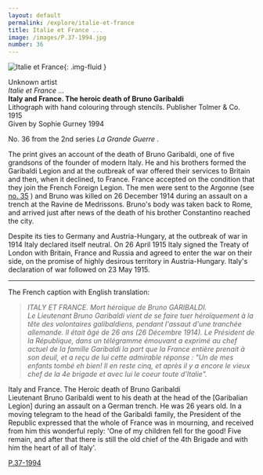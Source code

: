 ```yaml
---
layout: default
permalink: /explore/italie-et-france
title: Italie et France ...
image: /images/P.37-1994.jpg
number: 36
---
```


![Italie et France]({{site.baseurl}}/images/P.37-1994.jpg){: .img-fluid }

Unknown artist  
_Italie et France ..._  
**Italy and France. The heroic death of Bruno Garibaldi**  
Lithograph with hand colouring through stencils. Publisher Tolmer & Co. 1915  
Given by Sophie Gurney 1994  

No. 36 from the 2nd series _La Grande Guerre_ .

The print gives an account of the death of Bruno Garibaldi, one of five grandsons of the founder of modern Italy. He and his brothers formed the Garibaldi Legion and at the outbreak of war offered their services to Britain and then, when it declined, to France. France accepted on the condition that they join the French Foreign Legion. The men were sent to the Argonne (see [no. 35](135.html) ) and Bruno was killed on 26 December 1914 during an assault on a trench at the Ravine de Medrissons. Bruno's body was taken back to Rome, and arrived just after news of the death of his brother Constantino reached the city.

Despite its ties to Germany and Austria-Hungary, at the outbreak of war in 1914 Italy declared itself neutral. On 26 April 1915 Italy signed the Treaty of London with Britain, France and Russia and agreed to enter the war on their side, on the promise of highly desirous territory in Austria-Hungary. Italy's declaration of war followed on 23 May 1915.

* * *

The French caption with English translation:

> _ITALY ET FRANCE. Mort héroïque de Bruno GARIBALDI.  
Le Lieutenant Bruno Garibaldi vient de se faire tuer héroïquement à la tête des volontaires galibaldiens, pendant l'assaut d'une tranchée allemande. Il était âgé de 26 ans (26 Décembre 1914). Le Président de la République, dans un télégramme émouvant a exprimé au chef actuel de la famille Garibaldi la part que la France entière prenait à son deuil, et a reçu de lui cette admirable réponse : "Un de mes enfants tombé eh bien! Il en reste cinq, et après il y a encore le vieux chef de la 4e brigade et avec lui le coeur toute d'Italie"._

Italy and France. The Heroic death of Bruno Garibaldi  
Lieutenant Bruno Garibaldi went to his death at the head of the \[Garibalian Legion\] during an assault on a German trench. He was 26 years old. In a moving telegram to the head of the Garibaldi family, the President of the Republic expressed that the whole of France was in mourning, and received from him this wonderful reply: 'One of my children fell for the good! Five remain, and after that there is still the old chief of the 4th Brigade and with him the heart of all of Italy'.

[P.37-1994]({{site.collection_url}}id/object/198909)
